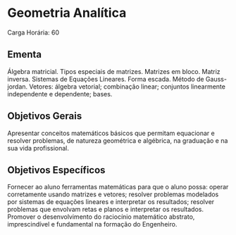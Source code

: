 # Geometria Analítica

Carga Horária: 60

## Ementa

Álgebra matricial. Tipos especiais de matrizes. Matrizes em bloco. Matriz inversa. Sistemas de Equações Lineares. Forma escada. Método de Gauss-jordan. Vetores: álgebra vetorial; combinação linear; conjuntos linearmente independente e dependente; bases.

## Objetivos Gerais

Apresentar conceitos matemáticos básicos que permitam equacionar e resolver problemas, de natureza geométrica e algébrica, na graduação e na sua vida profissional.

## Objetivos Específicos

Fornecer ao aluno ferramentas matemáticas para que o aluno possa: operar corretamente usando matrizes e vetores; resolver problemas modelados por sistemas de equações lineares e interpretar os resultados; resolver problemas que envolvam retas e planos e interpretar os resultados. Promover o desenvolvimento do raciocínio matemático abstrato, imprescindível e fundamental na formação do Engenheiro.